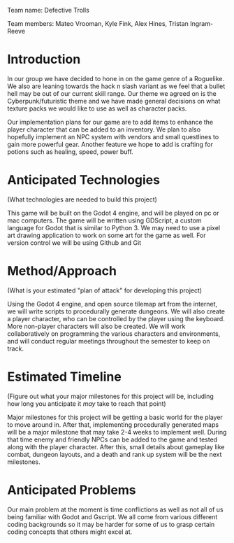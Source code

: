 Team name: Defective Trolls

Team members: Mateo Vrooman, Kyle Fink, Alex Hines, Tristan Ingram-Reeve

# Introduction

In our group we have decided to hone in on the game genre of a Roguelike. We also are leaning towards the hack n slash variant as we feel that a bullet hell may be out of our current skill range. Our theme we agreed on is the Cyberpunk/futuristic theme and we have made general decisions on what texture packs we would like to use as well as character packs.

Our implementation plans for our game are to add items to enhance the player character that can be added to an inventory. We plan to also hopefully implement an NPC system with vendors and small questlines to gain more powerful gear. Another feature we hope to add is crafting for potions such as healing, speed, power buff.

# Anticipated Technologies

(What technologies are needed to build this project)

This game will be built on the Godot 4 engine, and will be played on pc or mac computers. The game will be written using GDScript, a custom language for Godot that is similar to Python 3. We may need to use a pixel art drawing application to work on some art for the game as well. For version control we will be using Github and Git

# Method/Approach

(What is your estimated "plan of attack" for developing this project)

Using the Godot 4 engine, and open source tilemap art from the internet, we will write scripts to procedurally generate dungeons. We will also create a player character, who can be controlled by the player using the keyboard. More non-player characters will also be created. We will work collaboratively on programming the various characters and environments, and will conduct regular meetings throughout the semester to keep on track. 

# Estimated Timeline

(Figure out what your major milestones for this project will be, including how long you anticipate it *may* take to reach that point)

Major milestones for this project will be getting a basic world for the player to move around in. After that, implementing procedurally generated maps will be a major milestone that may take 2-4 weeks to implement well. During that time enemy and friendly NPCs can be added to the game and tested along with the player character. After this, small details about gameplay like combat, dungeon layouts, and a death and rank up system will be the next milestones. 

# Anticipated Problems

Our main problem at the moment is time conflictions as well as not all of us being familiar with Godot and Gscript. We all come from various different coding backgrounds so it may be harder for some of us to grasp certain coding concepts that others might excel at.
